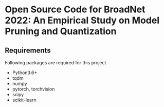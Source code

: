 # Open Source Code for BroadNet 2022: An Empirical Study on Model Pruning and Quantization

## Requirements
Following packages are required for this project
- Python3.6+
- tqdm
- numpy
- pytorch, torchvision
- scipy
- scikit-learn
